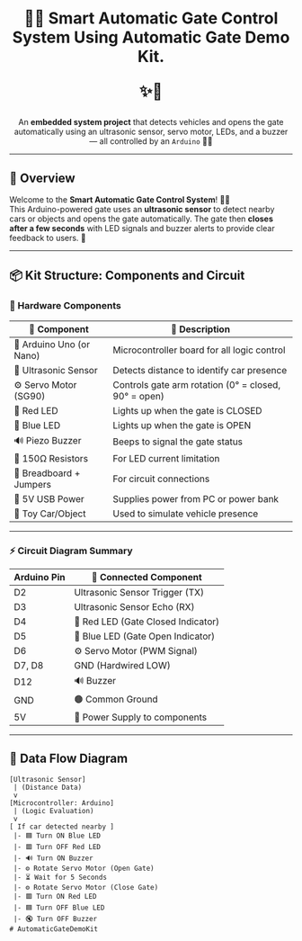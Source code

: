 <h1 align="center">🚗✨ Smart Automatic Gate Control System Using  Automatic Gate Demo Kit.

 ✨🚧</h1>

<p align="center">
  An <strong>embedded system project</strong> that detects vehicles and opens the gate automatically using an ultrasonic sensor, servo motor, LEDs, and a buzzer — all controlled by an <code>Arduino</code> 🧠🔌
</p>

---

## 🌟 Overview

Welcome to the **Smart Automatic Gate Control System**! 🏡🚪  
This Arduino-powered gate uses an **ultrasonic sensor** to detect nearby cars or objects and opens the gate automatically. The gate then **closes after a few seconds** with LED signals and buzzer alerts to provide clear feedback to users. 🎯

---

## 📦 Kit Structure: Components and Circuit

### 🔧 Hardware Components

| 🔩 Component              | 📝 Description                                                  |
|--------------------------|------------------------------------------------------------------|
| 🧠 Arduino Uno (or Nano) | Microcontroller board for all logic control                     |
| 📏 Ultrasonic Sensor     | Detects distance to identify car presence                       |
| ⚙️ Servo Motor (SG90)    | Controls gate arm rotation (0° = closed, 90° = open)            |
| 🔴 Red LED               | Lights up when the gate is CLOSED                               |
| 🔵 Blue LED              | Lights up when the gate is OPEN                                 |
| 🔊 Piezo Buzzer          | Beeps to signal the gate status                                 |
| 🧲 150Ω Resistors         | For LED current limitation                                      |
| 🔗 Breadboard + Jumpers  | For circuit connections                                         |
| 🔌 5V USB Power          | Supplies power from PC or power bank                           |
| 🚙 Toy Car/Object        | Used to simulate vehicle presence                               |

---

### ⚡ Circuit Diagram Summary

| Arduino Pin | 🔌 Connected Component            |
|-------------|-----------------------------------|
| D2          | Ultrasonic Sensor Trigger (TX)    |
| D3          | Ultrasonic Sensor Echo (RX)       |
| D4          | 🔴 Red LED (Gate Closed Indicator) |
| D5          | 🔵 Blue LED (Gate Open Indicator)  |
| D6          | ⚙️ Servo Motor (PWM Signal)        |
| D7, D8      | GND (Hardwired LOW)               |
| D12         | 🔊 Buzzer                          |
| GND         | 🟤 Common Ground                   |
| 5V          | 🔋 Power Supply to components      |

---

## 🔄 Data Flow Diagram

```plaintext
[Ultrasonic Sensor]
 | (Distance Data)
 v
[Microcontroller: Arduino]
 | (Logic Evaluation)
 v
[ If car detected nearby ]
 |- 🟦 Turn ON Blue LED
 |- 🟥 Turn OFF Red LED
 |- 🔊 Turn ON Buzzer
 |- ⚙️ Rotate Servo Motor (Open Gate)
 |- ⏳ Wait for 5 Seconds
 |- ⚙️ Rotate Servo Motor (Close Gate)
 |- 🟥 Turn ON Red LED
 |- 🟦 Turn OFF Blue LED
 |- 🔇 Turn OFF Buzzer
#   A u t o m a t i c G a t e D e m o K i t  
 